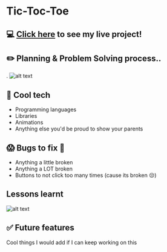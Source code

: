 # Tic-Toc-Toe
## :computer: [Click here](https://mareepet.github.io/tic-tac-toe/) to see my live project!

## :pencil2: Planning & Problem Solving process..
. 
![alt text](https://timvandevall.com/wp-content/uploads/2014/01/Tic-Tac-Toe-Templates.jpg)

## :rocket: Cool tech
- Programming languages
- Libraries
- Animations
- Anything else you'd be proud to show your parents

## :scream: Bugs to fix :poop:
- Anything a little broken
- Anything a LOT broken
- Buttons to not click too many times (cause its broken :unamused:)

## Lessons learnt


![alt text](https://industryforum.co.uk/wp-content/uploads/sites/6/2015/09/Seek-capture-act-upon.jpg)

## :white_check_mark: Future features
Cool things I would add if I can keep working on this
